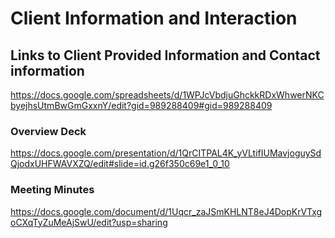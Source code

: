 # Client Information and Interaction

## Links to Client Provided Information and Contact information
https://docs.google.com/spreadsheets/d/1WPJcVbdjuGhckkRDxWhwerNKCbyejhsUtmBwGmGxxnY/edit?gid=989288409#gid=989288409

### Overview Deck
https://docs.google.com/presentation/d/1QrCITPAL4K_yVLtifIUMavjoguySdQjodxUHFWAVXZQ/edit#slide=id.g26f350c69e1_0_10

### Meeting Minutes
https://docs.google.com/document/d/1Uqcr_zaJSmKHLNT8eJ4DopKrVTxgoCXqTyZuMeAjSwU/edit?usp=sharing
